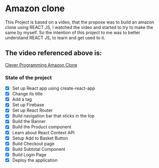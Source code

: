 # Amazon clone

This Project is based on a video, that the propose was to build an amazon clone using REACT JS, I watched the video and started to try to make the same by myself. So the intention of this project to me was to better understand REACT JS, to learn and get used to it.

## The video referenced above is:
[Clever Programming Amazon Clone](https://www.youtube.com/watch?v=1_IYL9ZMR_Y)

### State of the project

- [x] Set up React app using create-react-app
- [x] Change its title
- [x] Add a tag
- [x] Set up Firebase
- [x] Set up React Router
- [x] Build navigation bar that sticks in the top
- [x] Build the Banner
- [x] Build the Product component
- [x] Learn about React Context API
- [x] Setup Add to Basket Button
- [x] Build Checkout page
- [x] Build Subtotal Component
- [x] Build Login Page
- [x] Deploy the application
